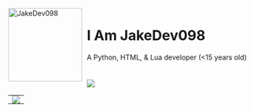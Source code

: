 
<img width="150" height="150" align="left" style="float: left; margin: 0 10px 0 0;" alt="JakeDev098" src="https://avatars.githubusercontent.com/u/138416304?v=7">

# I Am JakeDev098

A Python, HTML, & Lua developer (<15 years old)

<div align="auto" style="display: inline-block;">
    <h3 align="auto"></h1>
        <img src="https://skillicons.dev/icons?i=py,html,lua,vscode&perline=4" />
</div>

<table>
    <tr>
       <td align="center" style="padding: 0; width: 50%;">
          <img
             align="center"
             style="padding: 0;"
             src="https://github-readme-stats.vercel.app/api/?username=JakeDev098&show_icons=true&title_color=4F8CC9&text_color=9f9f9f&bg_color=00000000&hide_border=true&icon_color=4F8CC9&hide_title=true&count_private=true"
          />
       </td>
    </tr>
</table>

